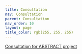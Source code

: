 ```yaml
---
title: Consultation
nav: Consultation
parent: Consultation
nav_order: 10
layout: page
title_color: rgb(255, 255, 255)
---
```


[Consultation for ABSTRACT project](https://abstract.sustainsw.ac.uk/consultation.html) 
